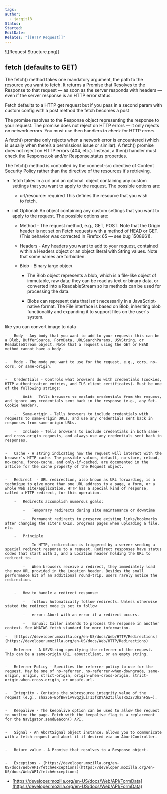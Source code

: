 ```yaml
---
tags: 
author:
  - jacgit18
Status: 
Started: 
EditDate: 
Relates: "[[HTTP Request]]"
---
```

![[Request Structure.png]]

## fetch (defaults to GET) 

The fetch() method takes one mandatory argument, the path to the resource you want to fetch. It returns a Promise that Resolves to the Response to that request — as soon as the server responds with headers — even if the server response is an HTTP error status. 

Fetch defaults to a HTTP get request but if you pass in a second param with custom config with a post method the fetch becomes a post 

The promise resolves to the Response object representing the response to your request. The promise does not reject on HTTP errors — it only rejects on network errors. You must use then handlers to check for HTTP errors. 

A fetch() promise only rejects when a network error is encountered (which is usually when there’s a permissions issue or similar). A fetch() promise does not reject on HTTP errors (404, etc.). Instead, a then() handler must check the Response.ok and/or Response.status properties. 

The fetch() method is controlled by the connect-src directive of Content Security Policy rather than the directive of the resources it's retrieving. 

-   fetch takes in a url and an optional  object containing any custom settings that you want to apply to the request. The possible options are: 
    
    -   url/resource: required This defines the resource that you wish to fetch. 
        
-   init Optional: An object containing any custom settings that you want to apply to the request. The possible options are: 
    
    -   Method - The request method, e.g., GET, POST. Note that the Origin header is not set on Fetch requests with a method of HEAD or GET. (This behavior was corrected in Firefox 65 — see bug 1508661). 
        
    
    -   Headers - Any headers you want to add to your request, contained within a Headers object or an object literal with String values. Note that some names are forbidden. 

    - Blob - Binary large object
	    - The Blob object represents a blob, which is a file-like object of immutable, raw data; they can be read as text or binary data, or converted into a ReadableStream so its methods can be used for processing the data.
	
	    - Blobs can represent data that isn't necessarily in a JavaScript-native format. The File interface is based on Blob, inheriting blob functionality and expanding it to support files on the user's system.

like you can convert image to data
    
    -   Body - Any body that you want to add to your request: this can be a Blob, BufferSource, FormData, URLSearchParams, USVString, or ReadableStream object. Note that a request using the GET or HEAD method cannot have a body. 
        
    
    -   Mode - The mode you want to use for the request, e.g., cors, no-cors, or same-origin. 
        
    
    -   Credentials - Controls what browsers do with credentials (cookies, HTTP authentication entries, and TLS client certificates). Must be one of the following strings: 
        
        -   Omit - Tells browsers to exclude credentials from the request, and ignore any credentials sent back in the response (e.g., any Set-Cookie header). 
            
        -   Same-origin - Tells browsers to include credentials with requests to same-origin URLs, and use any credentials sent back in responses from same-origin URLs. 
            
        -   Include - Tells browsers to include credentials in both same- and cross-origin requests, and always use any credentials sent back in responses. 
            
        
    -   Cache - A string indicating how the request will interact with the browser’s HTTP cache. The possible values, default, no-store, reload, no-cache, force-cache, and only-if-cached, are documented in the article for the cache property of the Request object. 
        
    
    -   Redirect  - URL redirection, also known as URL forwarding, is a technique to give more than one URL address to a page, a form, or a whole Web site/application. HTTP has a special kind of response, called a HTTP redirect, for this operation. 
        
        -   Redirects accomplish numerous goals:  
            
            -   Temporary redirects during site maintenance or downtime 
                
            -   Permanent redirects to preserve existing links/bookmarks after changing the site's URLs, progress pages when uploading a file, etc. 
                
        -   Principle 
            
            -   In HTTP, redirection is triggered by a server sending a special redirect response to a request. Redirect responses have status codes that start with 3, and a Location header holding the URL to redirect to. 
                
            -   When browsers receive a redirect, they immediately load the new URL provided in the Location header. Besides the small performance hit of an additional round-trip, users rarely notice the redirection. 
                
            
        -   How to handle a redirect response: 
            
            -   follow: Automatically follow redirects. Unless otherwise stated the redirect mode is set to follow 
                
            -   error: Abort with an error if a redirect occurs. 
                
            -   manual: Caller intends to process the response in another context. See WHATWG fetch standard for more information. 
                
    -   [https://developer.mozilla.org/en-US/docs/Web/HTTP/Redirections](https://developer.mozilla.org/en-US/docs/Web/HTTP/Redirections) 
        
    -   Referrer - A USVString specifying the referrer of the request. This can be a same-origin URL, about:client, or an empty string. 
        
    
    -   Referrer-Policy - Specifies the referrer policy to use for the request. May be one of no-referrer, no-referrer-when-downgrade, same-origin, origin, strict-origin, origin-when-cross-origin, strict-origin-when-cross-origin, or unsafe-url. 
        
    
    -   Integrity - Contains the subresource integrity value of the request (e.g., sha256-BpfBw7ivV8q2jLiT13fxDYAe2tJllusRSZ273h2nFSE=). 
        
    
    -   Keepalive - The keepalive option can be used to allow the request to outlive the page. Fetch with the keepalive flag is a replacement for the Navigator.sendBeacon() API. 
        
    
    -   Signal - An AbortSignal object instance; allows you to communicate with a fetch request and abort it if desired via an AbortController.  
        
    
    -   Return value - A Promise that resolves to a Response object. 
        
    
    -   Exceptions - [https://developer.mozilla.org/en-US/docs/Web/API/fetch#exceptions](https://developer.mozilla.org/en-US/docs/Web/API/fetch#exceptions) 
        
    
-   [https://developer.mozilla.org/en-US/docs/Web/API/FormData](https://developer.mozilla.org/en-US/docs/Web/API/FormData)